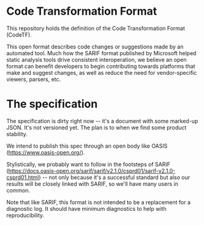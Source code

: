 # Code Transformation Format

This repository holds the definition of the Code Transformation Format (CodeTF).

This open format describes code changes or suggestions made by an automated tool. Much how the SARIF format published by Microsoft helped static analysis tools drive consistent interoperation, we believe an open format can benefit developers to begin contributing towards platforms that make and suggest changes, as well as reduce the need for vendor-specific viewers, parsers, etc.

# The specification

The specification is dirty right now -- it's a document with some marked-up JSON. It's not versioned yet. The plan is to when we find some product stability. 

We intend to publish this spec through an open body like OASIS (https://www.oasis-open.org/).

Stylistically, we probably want to follow in the footsteps of SARIF (https://docs.oasis-open.org/sarif/sarif/v2.1.0/csprd01/sarif-v2.1.0-csprd01.html) -- not only because it's a successful standard but also our results will be closely linked with SARIF, so we'll have many users in common.

Note that like SARIF, this format is not intended to be a replacement for a diagnostic log. It should have minimum diagnostics to help with reproducibility.
